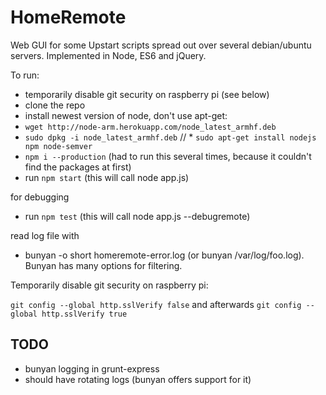 # HomeRemote

Web GUI for some Upstart scripts spread out over several debian/ubuntu servers. Implemented in Node, ES6 and jQuery.

To run:

* temporarily disable git security on raspberry pi (see below)
* clone the repo
* install newest version of node, don't use apt-get:
* ```wget http://node-arm.herokuapp.com/node_latest_armhf.deb``` 
* ```sudo dpkg -i node_latest_armhf.deb```
// * ```sudo apt-get install nodejs npm node-semver```
* ```npm i --production``` (had to run this several times, because it couldn't find the packages at first)
* run ```npm start``` (this will call node app.js)

for debugging

* run ```npm test``` (this will call node app.js --debugremote)

read log file with

* bunyan -o short homeremote-error.log (or bunyan /var/log/foo.log). Bunyan has many options for filtering.

Temporarily disable git security on raspberry pi:

```git config --global http.sslVerify false``` and afterwards ```git config --global http.sslVerify true```


## TODO

* bunyan logging in grunt-express
* should have rotating logs (bunyan offers support for it)